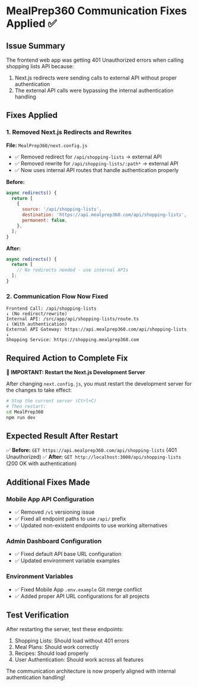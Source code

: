 # MealPrep360 Communication Fixes Applied ✅

## Issue Summary
The frontend web app was getting 401 Unauthorized errors when calling shopping lists API because:
1. Next.js redirects were sending calls to external API without proper authentication
2. The external API calls were bypassing the internal authentication handling

## Fixes Applied

### 1. **Removed Next.js Redirects and Rewrites**
**File:** `MealPrep360/next.config.js`
- ✅ Removed redirect for `/api/shopping-lists` → external API
- ✅ Removed rewrite for `/api/shopping-lists/:path*` → external API
- ✅ Now uses internal API routes that handle authentication properly

**Before:**
```javascript
async redirects() {
  return [
    {
      source: '/api/shopping-lists',
      destination: 'https://api.mealprep360.com/api/shopping-lists',
      permanent: false,
    },
  ];
}
```

**After:**
```javascript
async redirects() {
  return [
    // No redirects needed - use internal APIs
  ];
}
```

### 2. **Communication Flow Now Fixed**
```
Frontend Call: /api/shopping-lists
↓ (No redirect/rewrite)
Internal API: /src/app/api/shopping-lists/route.ts
↓ (With authentication)
External API Gateway: https://api.mealprep360.com/api/shopping-lists
↓
Shopping Service: https://shopping.mealprep360.com
```

## Required Action to Complete Fix

**🚨 IMPORTANT: Restart the Next.js Development Server**

After changing `next.config.js`, you must restart the development server for the changes to take effect:

```bash
# Stop the current server (Ctrl+C)
# Then restart:
cd MealPrep360
npm run dev
```

## Expected Result After Restart

✅ **Before:** `GET https://api.mealprep360.com/api/shopping-lists` (401 Unauthorized)
✅ **After:** `GET http://localhost:3000/api/shopping-lists` (200 OK with authentication)

## Additional Fixes Made

### Mobile App API Configuration
- ✅ Removed `/v1` versioning issue
- ✅ Fixed all endpoint paths to use `/api/` prefix
- ✅ Updated non-existent endpoints to use working alternatives

### Admin Dashboard Configuration  
- ✅ Fixed default API base URL configuration
- ✅ Updated environment variable examples

### Environment Variables
- ✅ Fixed Mobile App `.env.example` Git merge conflict
- ✅ Added proper API URL configurations for all projects

## Test Verification

After restarting the server, test these endpoints:
1. Shopping Lists: Should load without 401 errors
2. Meal Plans: Should work correctly  
3. Recipes: Should load properly
4. User Authentication: Should work across all features

The communication architecture is now properly aligned with internal authentication handling!